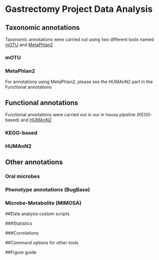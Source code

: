 # Gastrectomy Project Data Analysis

## Taxonomic annotations 
Taxonomic annotations were carried out using two different tools named [mOTU](https://motu-tool.org/) and [MetaPhlan2](https://bitbucket.org/biobakery/metaphlan2/src/default/)

### mOTU


### MetaPhlan2
For annotations using MetaPhlan2, please see the HUMAnN2 part in the Functional annotations

## Functional annotations
Functional annotations were carried out in our in house pipeline (KEGG-based) and [HUMAnN2](https://bitbucket.org/biobakery/humann2/wiki/Home)

### KEGG-based


### HUMAnN2


## Other annotations
### Oral microbes

### Phenotype annotations (BugBase)


### Microbe-Metabolite (MIMOSA)



##Data analysis custom scripts

###Statistics


###Correlations 


##Command options for other tools

##Figure guide